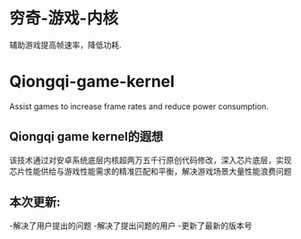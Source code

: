# 穷奇-游戏-内核
辅助游戏提高帧速率，降低功耗.
# Qiongqi-game-kernel
Assist games to increase frame rates and reduce power consumption.
## Qiongqi game kernel的遐想
该技术通过对安卓系统底层内核超两万五千行原创代码修改，深入芯片底层，实现芯片性能供给与游戏性能需求的精准匹配和平衡，解决游戏场景大量性能浪费问题
## 本次更新:
 -解决了用户提出的问题
 -解决了提出问题的用户
 -更新了最新的版本号
